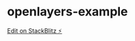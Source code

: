 # openlayers-example

[Edit on StackBlitz ⚡️](https://stackblitz.com/edit/stackblitz-starters-unqx5e)